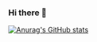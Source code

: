 ### Hi there 👋

[![Anurag's GitHub stats](https://github-readme-stats.vercel.app/api?username=growlingsteph&count_private=true&show_icons=true&theme=dracula&include_all_commits=true)](https://github.com/anuraghazra/github-readme-stats)

<!--
**growlingsteph/growlingsteph** is a ✨ _special_ ✨ repository because its `README.md` (this file) appears on your GitHub profile.

Here are some ideas to get you started:

- 🔭 I’m currently working on ...
- 🌱 I’m currently learning ...
- 👯 I’m looking to collaborate on ...
- 🤔 I’m looking for help with ...
- 💬 Ask me about ...
- 📫 How to reach me: ...
- 😄 Pronouns: ...
- ⚡ Fun fact: ...
-->
